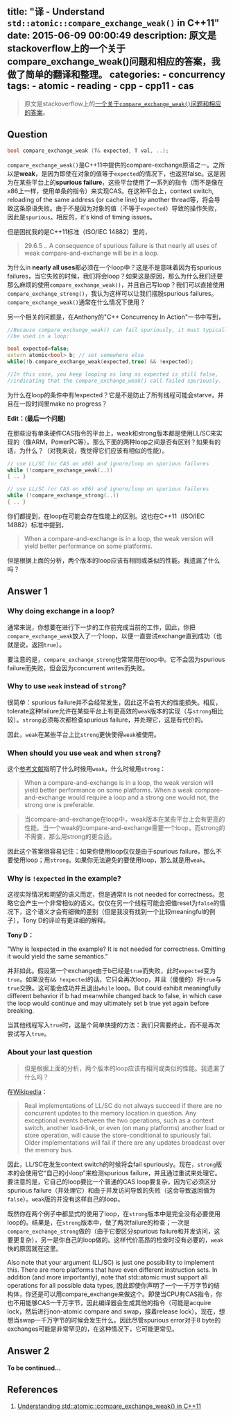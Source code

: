 title: "译 - Understand `std::atomic::compare_exchange_weak()` in C++11"
date: 2015-06-09 00:00:49
description: 原文是stackoverflow上的一个关于compare_exchange_weak()问题和相应的答案，我做了简单的翻译和整理。
categories:
    - concurrency
tags:
    - atomic
    - reading
    - cpp
    - cpp11
    - cas
---

<blockquote class="blockquote-center">

原文是stackoverflow上的[一个关于`compare_exchange_weak()`问题和相应的答案](http://stackoverflow.com/questions/25199838/understanding-stdatomiccompare-exchange-weak-in-c11)。

</blockquote>

## Question

```cpp
bool compare_exchange_weak (T& expected, T val, ..);
```

`compare_exchange_weak()`是C++11中提供的compare-exchange原语之一。之所以是**weak**，是因为即使在对象的值等于`expected`的情况下，也返回false。这是因为在某些平台上的**spurious failure**，这些平台使用了一系列的指令（而不是像在x86上一样，使用单条的指令）来实现CAS。在这种平台上，context switch, reloading of the same address (or cache line) by another thread等，将会导致这条原语失败。由于不是因为对象的值（不等于`expected`）导致的操作失败，因此是`spurious`。相反的，it's kind of timing issues。

但是困扰我的是C++11标准（ISO/IEC 14882）里的，

> 29.6.5 .. A consequence of spurious failure is that nearly all uses of weak compare-and-exchange will be in a loop.

为什么in **nearly all uses**都必须在一个loop中？这是不是意味着因为有spurious failures，当它失败的时候，我们将会loop？如果这是原因，那么为什么我们还要那么麻烦的使用`compare_exchange_weak()`，并且自己写loop？我们可以直接使用`compare_exchange_strong()`，我认为这样可以让我们摆脱spurious failures。`compare_exchange_weak()`通常在什么情况下使用？

另一个相关的问题是，在Anthony的"C++ Concurrency In Action"一书中写到，

```cpp
//Because compare_exchange_weak() can fail spuriously, it must typically
//be used in a loop:

bool expected=false;
extern atomic<bool> b; // set somewhere else
while(!b.compare_exchange_weak(expected,true) && !expected);

//In this case, you keep looping as long as expected is still false,
//indicating that the compare_exchange_weak() call failed spuriously.
```

为什么在loop的条件中有!expected？它是不是防止了所有线程可能会starve，并且在一段时间里make no progress？

**Edit：(最后一个问题)**

在那些没有单条硬件CAS指令的平台上，weak和strong版本都是使用LL/SC来实现的（像ARM，PowerPC等）。那么下面的两种loop之间是否有区别？如果有的话，为什么？（对我来说，我觉得它们应该有相似的性能）。

```cpp
// use LL/SC (or CAS on x86) and ignore/loop on spurious failures
while (!compare_exchange_weak(..))
{ .. }

// use LL/SC (or CAS on x86) and ignore/loop on spurious failures
while (!compare_exchange_strong(..))
{ .. }
```

你们都提到，在loop在可能会存在性能上的区别。这也在C++11（ISO/IEC 14882）标准中提到，

> When a compare-and-exchange is in a loop, the weak version will yield better performance on some platforms.

但是根据上面的分析，两个版本的loop应该有相同或类似的性能。我遗漏了什么吗？

## Answer 1

### Why doing exchange in a loop?

通常来说，你想要在进行下一步的工作前完成当前的工作，因此，你把`compare_exchange_weak`放入了一个loop，以便一直尝试exchange直到成功（也就是说，返回`true`）。

要注意的是，`compare_exchange_strong`也常常用在loop中。它不会因为spurious failure而失败，但会因为concurrent writes而失败。

### Why to use `weak` instead of `strong`?

很简单：spurious failure并不会经常发生，因此这不会有大的性能损失。相反，tolerate这种failure允许在某些平台上有更高效的`weak`版本的实现（与`strong`相比较）。`strong`必须每次都检查spurious failure，并处理它，这是有代价的。

因此，`weak`在某些平台上比`strong`更快使得`weak`被使用。

### When should you use `weak` and when `strong`?

这个[参考文献](http://en.cppreference.com/w/cpp/atomic/atomic/compare_exchange)指明了什么时候用`weak`，什么时候用`strong`：

> When a compare-and-exchange is in a loop, the weak version will yield better performance on some platforms. When a weak compare-and-exchange would require a loop and a strong one would not, the strong one is preferable.

> 当compare-and-exchange在loop中，weak版本在某些平台上会有更高的性能。当一个weak的compare-and-exchange需要一个loop，而strong的不需要，那么用strong的更合适。

因此这个答案很容易记住：如果你使用loop仅仅是由于spurious failure，那么不要使用loop；用`strong`。如果你无法避免的要使用loop，那么就是用`weak`。

### Why is `!expected` in the example?

这视实际情况和期望的语义而定，但是通常it is not needed for correctness。忽略它会产生一个非常相似的语义。仅仅在另一个线程可能会把值reset为`false`的情况下，这个语义才会有细微的差别（但是我没有找到一个比较meaningful的例子），Tony D的评论有更详细的解释。

**Tony D：**

"Why is !expected in the example? It is not needed for correctness. Omitting it would yield the same semantics."

并非如此。假设第一个exchange由于b已经是`true`而失败，此时`expected`变为`true`。如果没有`&& !expected`的话，它只会再次loop，并且（傻傻的）将`true`与`true`交换。这可能会成功并且退出`while` loop。But could exhibit meaningfully different behavior if b had meanwhile changed back to false, in which case the loop would continue and may ultimately set b true yet again before breaking.

当其他线程写入`true`时，这是个简单快捷的方法：我们只需要终止，而不是再次尝试写入`true`。

### About your last question

> 但是根据上面的分析，两个版本的loop应该有相同或类似的性能。我遗漏了什么吗？

在[Wikipedia](http://en.wikipedia.org/wiki/Load-link/store-conditional)：

> Real implementations of LL/SC do not always succeed if there are no concurrent updates to the memory location in question. Any exceptional events between the two operations, such as a context switch, another load-link, or even (on many platforms) another load or store operation, will cause the store-conditional to spuriously fail. Older implementations will fail if there are any updates broadcast over the memory bus.

因此，LL/SC在发生context switch的时候将会fail spuriously。现在，`strong`版本的会使用它“自己的小loop”来检测spurious failure，并且通过重试来处理它。要注意的是，它自己的loop要比一个普通的CAS loop要复杂，因为它必须区分spurious failure（并处理它）和由于并发访问导致的失败（这会导致返回值为`false`）。`weak`版的并没有这样自己的loop。

既然你在两个例子中都显式的使用了loop，在`strong`版本中是完全没有必要使用loop的。结果是，在`strong`版本中，做了两次failure的检查；一次是`compare_exchange_strong`做的（由于它要区分spurious failure和并发访问，这要更复杂），另一是你自己的loop做的。这样代价高昂的检查时没有必要的，`weak`快的原因就在这里。

Also note that your argument (LL/SC) is just one possibility to implement this. There are more platforms that have even different instruction sets. In addition (and more importantly), note that std::atomic must support all operations for all possible data types, 因此即使你声明了一个一千万字节的结构体，你还是可以用compare_exchange来做这个。即使当CPU有CAS指令，你也不用能够CAS一千万字节，因此编译器会生成其他的指令（可能是acquire lock，然后进行non-atomic compare and swap，接着release lock）。现在，想想当swap一千万字节的时候会发生什么。因此尽管spurious error对于8 byte的exchanges可能是非常罕见的，在这种情况下，它可能更常见。

## Answer 2

**To be continued...**

## References

1. [Understanding std::atomic::compare_exchange_weak() in C++11](http://stackoverflow.com/questions/25199838/understanding-stdatomiccompare-exchange-weak-in-c11)
